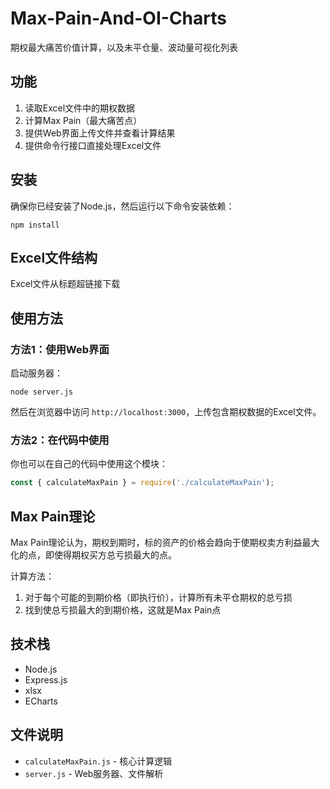 # Max-Pain-And-OI-Charts
期权最大痛苦价值计算，以及未平仓量、波动量可视化列表

## 功能

1. 读取Excel文件中的期权数据
2. 计算Max Pain（最大痛苦点）
3. 提供Web界面上传文件并查看计算结果
4. 提供命令行接口直接处理Excel文件

## 安装

确保你已经安装了Node.js，然后运行以下命令安装依赖：

```
npm install
```

## Excel文件结构

Excel文件从标题超链接下载

## 使用方法

### 方法1：使用Web界面

启动服务器：

```
node server.js
```

然后在浏览器中访问 `http://localhost:3000`，上传包含期权数据的Excel文件。

### 方法2：在代码中使用

你也可以在自己的代码中使用这个模块：

```javascript
const { calculateMaxPain } = require('./calculateMaxPain');
```

## Max Pain理论

Max Pain理论认为，期权到期时，标的资产的价格会趋向于使期权卖方利益最大化的点，即使得期权买方总亏损最大的点。

计算方法：
1. 对于每个可能的到期价格（即执行价），计算所有未平仓期权的总亏损
2. 找到使总亏损最大的到期价格，这就是Max Pain点

## 技术栈

- Node.js
- Express.js
- xlsx
- ECharts

## 文件说明

- `calculateMaxPain.js` - 核心计算逻辑
- `server.js` - Web服务器、文件解析
